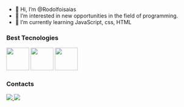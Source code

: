- 👋 Hi, I’m @Rodolfoisaias
- 👀 I’m interested in new opportunities in the field of programming.
- 🌱 I’m currently learning JavaScript, css, HTML

### Best Tecnologies

<div>
<img src="https://cdn.jsdelivr.net/gh/devicons/devicon/icons/javascript/javascript-original.svg" width='60'/>
<img src="https://cdn.jsdelivr.net/gh/devicons/devicon/icons/css3/css3-original.svg"width='60'/>
<img src="https://cdn.jsdelivr.net/gh/devicons/devicon/icons/html5/html5-original.svg"width='60'/>
</div>

### Contacts
<div>
<a href="https://www.instagram.com/rodolfoisaias/" target="_blank" rel="noopener noreferrer">
<img src="https://img.shields.io/badge/Instagram-E4405F?style=for-the-badge&logo=instagram&logoColor=white" />
</a>
  
  <a href="https://www.linkedin.com/in/rodolfo-isaias-719832199/">
  <img src="https://img.shields.io/badge/LinkedIn-0077B5?style=for-the-badge&logo=linkedin&logoColor=white" />
    </a>
  

<div/>
